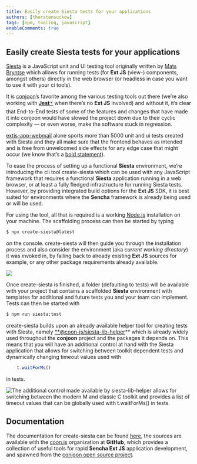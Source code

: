 ```yaml
---
title: Easily create Siesta tests for your applications
authors: [thorstensuckow]
tags: [npm, tooling, javascript]
enableComments: true
---
```


## Easily create Siesta tests for your applications

[Siesta](https://www.bryntum.com/products/siesta/) is a JavaScript unit and UI testing tool originally written by [Mats Bryntse](https://bryntum.com) which allows for running tests (for **Ext JS** (view-) components, amongst others) directly in the web browser (or headless in case you want to use it with your ci tools).

It is [conjoon](https://conjoon.org)’s favorite among the various testing tools out there (we’re also working with [**Jest**🃏](https://jestjs.io/) when there’s no **Ext JS** involved) and without it, it’s clear that End-to-End tests of some of the features and changes that have made it into conjoon would have slowed the project down due to their cyclic complexity — or even worse, make the software stuck in regression.

[extjs-app-webmail](https://www.conjoon.org/docs/api/packages/@conjoon/extjs-app-webmail) alone sports more than 5000 unit and ui tests created with Siesta and they all make sure that the frontend behaves as intended and is free from unwelcomed side effects for any edge case that might occur (we know that’s a [bold statement](https://dilbert.com/strip/2017-10-02?creator=Dilbert_Daily)).

To ease the process of setting up a functional **Siesta** environment, we’re introducing the cli tool create-siesta which can be used with any JavaScript framework that requires a functional **Siesta** application running in a web browser, or at least a fully fledged infrastructure for running Siesta tests. However, by providing integrated build options for the **Ext JS** SDK, it is best suited for environments where the **Sencha** framework is already being used or will be used.

For using the tool, all that is required is a working [Node.js](https://node.js/) installation on your machine. The scaffolding process can then be started by typing

```bash
$ npx create-siesta@latest
```

on the console. create-siesta will then guide you through the installation process and also consider the environment (aka *current working directory*) it was invoked in, by falling back to already existing **Ext JS** sources for example, or any other package requirements already available.

![](https://cdn-images-1.medium.com/max/2400/1*ZOS1V_X-mg5T0ohzpH7GKg.gif)

Once create-siesta is finished, a folder (defaulting to tests) will be available with your project that contains a scaffolded **Siesta** environment with templates for additional and future tests you and your team can implement. Tests can then be started with

```bash
$ npm run siesta:test
```

create-siesta builds upon an already available helper tool for creating tests with Siesta, namely [**@coon-js/siesta-lib-helper](https://github.com/coon-js/siesta-lib-helper)** which is already widely used throughout the **conjoon** project and the packages it depends on. This means that you will have an additional control at hand with the Siesta application that allows for switching between toolkit dependent tests and dynamically changing timeout values used with

```javascript
    t.waitForMs()
```

in tests.

![*The additional control made available by siesta-lib-helper allows for switching between the modern M and classic C toolkit and provides a list of timeout values that can be globally used with t.waitForMs() in tests.*](https://cdn-images-1.medium.com/max/2000/1*ThrsLBT_i7hVXw7df_kmtg.png)

## Documentation[​](http://localhost:3000/blog/2022/07/15/create-siesta#documentation)

The documentation for create-siesta can be found [here](https://www.conjoon.org/docs/api/misc/@coon-js/create-siesta), the sources are available with the [coon.js](https://github.com/coon-js) organization at **GitHub**, which provides a collection of useful tools for rapid **Sencha Ext JS** application development, and spawned from the [conjoon open source project](https://conjoon.org).



